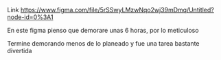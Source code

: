 Link
https://www.figma.com/file/5rSSwyLMzwNqo2wj39mDmq/Untitled?node-id=0%3A1

En este figma pienso que demorare unas 6 horas, por lo meticuloso

Termine demorando menos de lo planeado y fue una tarea bastante divertida